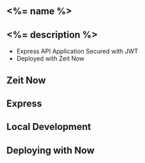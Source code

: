 ## <%= name %>

<%= description %>
---
* Express API Application Secured with JWT
* Deployed with Zeit Now

## Zeit Now


## Express


## Local Development

## Deploying with Now
